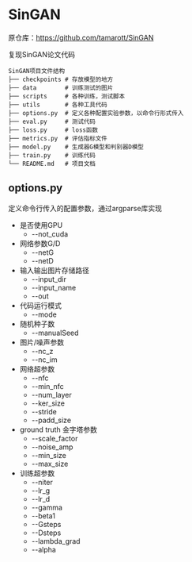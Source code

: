 # SinGAN
原仓库：https://github.com/tamarott/SinGAN

复现SinGAN论文代码

```shell
SinGAN项目文件结构
├── checkpoints # 存放模型的地方 
├── data        # 训练测试的图片
├── scripts     # 各种训练，测试脚本
├── utils       # 各种工具代码
├── options.py  # 定义各种配置实验参数，以命令行形式传入 
├── eval.py     # 测试代码 
├── loss.py     # loss函数 
├── metrics.py  # 评估指标文件 
├── model.py    # 生成器G模型和判别器D模型 
├── train.py    # 训练代码 
└── README.md   # 项目文档
```

## options.py
定义命令行传入的配置参数，通过argparse库实现
 - 是否使用GPU
    - --not_cuda
 - 网络参数G/D
    - --netG
    - --netD
 - 输入输出图片存储路径
    - --input_dir
    - --input_name
    - --out
 - 代码运行模式
    - --mode
 - 随机种子数
    - --manualSeed
 - 图片/噪声参数
    - --nc_z
    - --nc_im
 - 网络超参数
    - --nfc
    - --min_nfc
    - --num_layer
    - --ker_size
    - --stride
    - --padd_size
 - ground truth 金字塔参数
    - --scale_factor
    - --noise_amp
    - --min_size
    - --max_size
 - 训练超参数
    - --niter
    - --lr_g
    - --lr_d
    - --gamma
    - --beta1
    - --Gsteps
    - --Dsteps
    - --lambda_grad
    - --alpha
